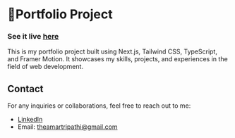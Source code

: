 # 🚀Portfolio Project

### See it live [here](https://amartripathi.vercel.app/)

This is my portfolio project built using Next.js, Tailwind CSS, TypeScript, and Framer Motion. It showcases my skills, projects, and experiences in the field of web development.

## Contact

For any inquiries or collaborations, feel free to reach out to me:

- [LinkedIn](https://www.linkedin.com/in/amar-tripathi)
- Email: theamartripathi@gmail.com
